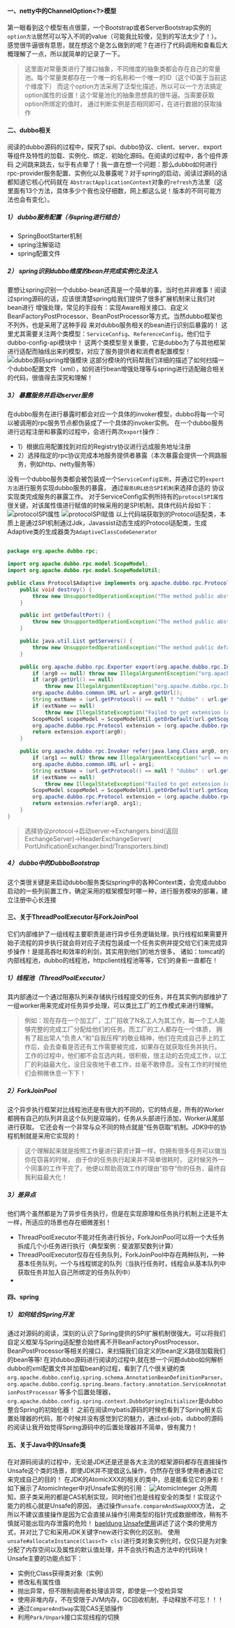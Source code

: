 #### 一、netty中的ChannelOption<?>模型

第一眼看到这个模型有点很蒙，一个Bootstrap或者ServerBootstrap实例的`option方法`居然可以写入不同的value（可能我比较傻，见到的写法太少了！）。
感觉很牛逼很有意思，就在想这个是怎么做到的呢？在进行了代码调用和查看后大概理解了一点，所以就简单的记录了一下。
> 这里面对常量类进行了接口抽象，不同维度的抽象类都会存在自己的常量池。每个常量类都存在一个唯一的名称和一个唯一的ID（这个ID属于当前这个维度下）
> 而这个option方法采用了泛型化描述，所以可以一个方法搞定option属性的设置！这个常量池化的抽象思想真的很牛逼。当需要获取option所绑定的值时，
> 通过判断实例是否相同即可，在进行数据的获取操作

#### 二、dubbo相关

阅读的dubbo源码的过程中，探究了spi、dubbo协议、client、server、export等组件及特性的加载、实例化、绑定、初始化源码。在阅读的过程中，各个组件源码
之间跳来跳去，似乎有点晕了！我一直在想一个问题：那么dubbo如何进行rpc-provider服务配置、实例化以及暴露呢？对于spring的启动，阅读过源码的话都知道它核心代码就在
`AbstractApplicationContext`对象的`refresh`方法里（这里面有13个方法，具体多少个我也没仔细数，网上都这么说！版本的不同可能方法也会有变化）。

##### 1） dubbo服务配置（与spring进行结合）

+ SpringBootStarter机制
+ spring注解驱动
+ spring配置文件

##### 2） spring识别dubbo维度的bean并完成实例化及注入

要想让spring识别一个dubbo-bean还真是一个简单的事，当时也并非难事！阅读过spring源码的话，应该很清楚spring给我们提供了很多扩展机制来让我们对bean进行
增强处理，常见的手段有：实现Aware相关接口、自定义BeanFactoryPostProcessor、BeanPostProcessor等方式。当然dubbo框架也不列外，也是采用了这种手段
来对dubbo服务相关的bean进行识别后暴露的！
这里尤其需要关注两个类模型：`ServiceConfig`、`ReferenceConfig`，他们位于dubbo-config-api模块中！
这两个类模型至关重要，它是dubbo为了与其他框架进行适配而抽线出来的模型，对应了服务提供者和消费者配置模型！
![dubbo源码spring增强模块](../image/dubbo/dubbo-config-spring.png)
这部分模块的代码帮我们详细的描述了如何扫描一个dubbo配置文件（xml），如何进行bean增强处理等与spring进行适配融合相关的代码，很值得去深究和理解！

##### 3） 暴露服务并启动server服务

在dubbo服务在进行暴露时都会对应一个具体的invoker模型，dubbo将每一个可以被调用的rpc服务节点都伪装成了一个具体的invoker实例。
在一个dubbo服务进行远程注册和暴露的过程中，会进行两次`export`操作：

+ 1）根据应用配置找到对应的Registry协议进行远成服务地址注册
+ 2）选择指定的rpc协议完成本地服务提供者暴露（本次暴露会提供一个网路服务，例如http、netty服务等）

没有一个dubbo服务类都会被包装成一个`ServiceConfig实例`，并通过它的`export方法`进行服务实现dubbo服务的暴露，
通过`服务URL结合SPI机制`来选择合适的 协议实现类完成服务的暴露工作。
对于ServiceConfig实例所持有的`protocolSPI属性`很关键，对该属性值进行赋值的时候采用的是SPI机制，具体代码片段如下：
![protocolSPI属性](../image/dubbo/service-config-protocolSPI.png)
![protocolSPI赋值](../image/dubbo/protocolSPI-value.png)
以上代码端获取到的Protocol适配类，本质上是通过SPI机制通过Jdk，Javassist动态生成的Protocol适配类，生成Adaptive类的生成器类为`AdaptiveClassCodeGenerator`

```java

package org.apache.dubbo.rpc;

import org.apache.dubbo.rpc.model.ScopeModel;
import org.apache.dubbo.rpc.model.ScopeModelUtil;

public class Protocol$Adaptive implements org.apache.dubbo.rpc.Protocol {
    public void destroy() {
        throw new UnsupportedOperationException("The method public abstract void org.apache.dubbo.rpc.Protocol.destroy() of interface org.apache.dubbo.rpc.Protocol is not adaptive method!");
    }

    public int getDefaultPort() {
        throw new UnsupportedOperationException("The method public abstract int org.apache.dubbo.rpc.Protocol.getDefaultPort() of interface org.apache.dubbo.rpc.Protocol is not adaptive method!");
    }

    public java.util.List getServers() {
        throw new UnsupportedOperationException("The method public default java.util.List org.apache.dubbo.rpc.Protocol.getServers() of interface org.apache.dubbo.rpc.Protocol is not adaptive method!");
    }

    public org.apache.dubbo.rpc.Exporter export(org.apache.dubbo.rpc.Invoker arg0) throws org.apache.dubbo.rpc.RpcException {
        if (arg0 == null) throw new IllegalArgumentException("org.apache.dubbo.rpc.Invoker argument == null");
        if (arg0.getUrl() == null)
            throw new IllegalArgumentException("org.apache.dubbo.rpc.Invoker argument getUrl() == null");
        org.apache.dubbo.common.URL url = arg0.getUrl();
        String extName = (url.getProtocol() == null ? "dubbo" : url.getProtocol());
        if (extName == null)
            throw new IllegalStateException("Failed to get extension (org.apache.dubbo.rpc.Protocol) name from url (" + url.toString() + ") use keys([protocol])");
        ScopeModel scopeModel = ScopeModelUtil.getOrDefault(url.getScopeModel(), org.apache.dubbo.rpc.Protocol.class);
        org.apache.dubbo.rpc.Protocol extension = (org.apache.dubbo.rpc.Protocol) scopeModel.getExtensionLoader(org.apache.dubbo.rpc.Protocol.class).getExtension(extName);
        return extension.export(arg0);
    }

    public org.apache.dubbo.rpc.Invoker refer(java.lang.Class arg0, org.apache.dubbo.common.URL arg1) throws org.apache.dubbo.rpc.RpcException {
        if (arg1 == null) throw new IllegalArgumentException("url == null");
        org.apache.dubbo.common.URL url = arg1;
        String extName = (url.getProtocol() == null ? "dubbo" : url.getProtocol());
        if (extName == null)
            throw new IllegalStateException("Failed to get extension (org.apache.dubbo.rpc.Protocol) name from url (" + url.toString() + ") use keys([protocol])");
        ScopeModel scopeModel = ScopeModelUtil.getOrDefault(url.getScopeModel(), org.apache.dubbo.rpc.Protocol.class);
        org.apache.dubbo.rpc.Protocol extension = (org.apache.dubbo.rpc.Protocol) scopeModel.getExtensionLoader(org.apache.dubbo.rpc.Protocol.class).getExtension(extName);
        return extension.refer(arg0, arg1);
    }
}

```

> 选择协议protocol->启动server->Exchangers.bind(返回ExchangeServer)->HeaderExchangeServer(
> PortUnificationExchanger.bind/Transporters.bind)

##### 4） dubbo中的DubboBootstrap

这个类很关键是来启动dubbo服务类似spring中的各种Context类，会完成dubbo启动的一些列前置工作，确定采用的框架模型时哪一种，进行服务模块的部署，建立注册中心长连接

#### 三、关于ThreadPoolExecutor与ForkJoinPool

它们内部维护了一组线程主要职责是进行异步任务逻辑处理，执行线程如果需要开始子流程的异步执行就会将对应子流程包装成一个任务实例并提交给它们来完成异步操作！是提高吞吐和效率的利剑，其实用到他们的地方很多，
诸如：tomcat的内部线程池，dubbo的线程池，httpclient线程池等等，它们的身影一直都在！

##### 1）线程池（ThreadPoolExecutor）

其内部通过一个通过阻塞队列来存储执行线程提交的任务，并在其实例内部维护了一组worker用来完成对任务异步处理，可以类比工厂的工作模式来进行理解。
> 例如：现在存在一个加工厂，工厂招收了N名工人为其工作，每一个工人能够完整的完成工厂分配给他们的任务。而工厂的工人都存在一个体质，
> 拥有了超出常人“负责人“和”自我压榨“的敬业精神，他们在完成自己手上的工作后，会去查看是否还有工作需要被完成，如果存在就获取任务并执行。
> 工作的过程中，他们都不会互选内耗，很积极，很主动的去完成工作，以工厂的利益最大化，没日没夜地干者工作，丝毫不敢停息。没有工作的时候他们会稍微休息一下下！

##### 2）ForkJoinPool

这个异步执行框架对比线程池还是有很大的不同的，它的特点是，所有的Worker都拥有自己的队列并且这个队列是双端的，任务从头部进行添加，Worker从尾部进行获取。
它还会有一个非常与众不同的特点就是”任务窃取“机制。JDK9中的协程机制就是采用它实现的！
> 这个理解起来就是按照工作量进行薪资计算一样，你拥有很多任务可以做当你在窃喜的时候， 由于你的任务执行起来并不简单很耗时，
> 这时候另外一个同事的工作干完了，他便以帮助高效工作的理由”掠夺“你的任务，最终自我利益最大化！

##### 3）差异点

他们两个虽然都是为了异步任务执行，但是在实现原理和任务执行机制上还是不太一样，所适应的场景也存在细微差别！

+ ThreadPoolExecutor不能对任务进行拆分，ForkJoinPool可以将一个大任务拆成几个小任务进行执行（典型案例：斐波那契数列计算）
+ ThreadPoolExecutor仅存在任务队列，ForkJoinPool中存在两种队列，一种基本任务队列，一个与线程绑定的队列（当执行任务时，线程会从基本队列中获取任务并加入自己所绑定的任务队列中）
+

#### 四、spring

##### 1） 如何结合Spring开发

通过对源码的阅读，深刻的认识了Spring提供的SPI扩展机制很强大。可以将我们自定义框架与Spring适配整合始终离不开BeanFactoryPostProcessor、BeanPostProcessor等相关的接口，来扫描我们自定义的bean定义路径加载我们的bean等等!
在对dubbo源码进行阅读的过程中,就在想一个问题dubbo如何解析dubbo的xml配置文件并加载bean的过程，看到了几个很关键的类`org.apache.dubbo.config.spring.schema.AnnotationBeanDefinitionParser`、
`org.apache.dubbo.config.spring.beans.factory.annotation.ServiceAnnotationPostProcessor`
等多个后置处理器，`org.apache.dubbo.config.spring.context.DubboSpringInitializer`是dubbo整合Spring的初始化器！
之前在阅读mybatis源码的时候也看到了Spring相关后置处理器的代码，那个时候并没有感觉到它的魅力，通过xxl-job，dubbo的源码的阅读让我开始觉得Spring源码中的后置处理器并不简单，很有魔力！

#### 五、关于Java中的Unsafe类

在对源码阅读的过程中，无论是JDK还是还是各大主流的框架源码都存在直接操作Unsafe这个类的场景，即使JDK并不提倡这么操作，仍然存在很多使用者通过它来完成自己的目的！
在JDK的AtomicXXX的相关的类中，总是能看见它的身影！如下展示了AtomicInteger中对Unsafe实例的引用：
![AtomicInteger](../image/jdk/AtomicInteger.png)
众所周知，原子类采用的都是CAS机制实现，同时他们也是线程安全的类型！实现这个能力的核心就是Unsafe的原因，
通过操作`unsafe.compareAndSwapXXXX`方法， 之所以不建议直接操作是因为它会直接从操作引用类型的指针完成数据修改，稍有不慎就可能出现内存泄露的危险！
[baeldung Unsafe使用](https://www.baeldung.com/java-unsafe)讲述了这个类的使用方式，并对比了它和采用JDK关键字new进行实例化的区别。
使用`unsafe#allocateInstance(Class<T> cls)`进行类对象实例化时，仅仅只是为对象分配了内存空间以及属性的默认值处理，并不会执行构造方法中的代码块！
Unsafe主要的功能点如下：

+ 实例化Class获得类对象（实例）
+ 修改私有属性值
+ 抛出异常，但不限制调用者处理该异常，即使是一个受检异常
+ 使用非堆内存，不在受限于JVM内存，GC回收机制，手动释放不可忘！！！
+ 通过`CompareAndSwap`实现CAS无锁操作
+ 利用`Park/Unpark`接口实现线程的切换




